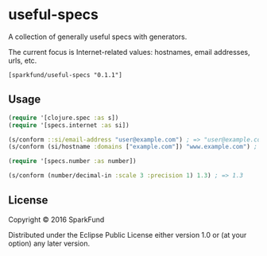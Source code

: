 # useful-specs

A collection of generally useful specs with generators.

The current focus is Internet-related values: hostnames, email
addresses, urls, etc.

`[sparkfund/useful-specs "0.1.1"]`

## Usage

``` clj
(require '[clojure.spec :as s])
(require '[specs.internet :as si])

(s/conform ::si/email-address "user@example.com") ; => "user@example.com"
(s/conform (si/hostname :domains ["example.com"]) "www.example.com") ; => "www.example.com"

(require '[specs.number :as number])

(s/conform (number/decimal-in :scale 3 :precision 1) 1.3) ; => 1.3
```

## License

Copyright © 2016 SparkFund

Distributed under the Eclipse Public License either version 1.0 or (at
your option) any later version.
